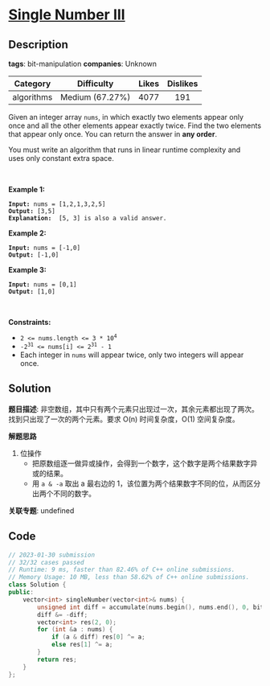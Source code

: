 # [Single Number III](https://leetcode.com/problems/single-number-iii/description/)

## Description

**tags**: bit-manipulation
**companies**: Unknown

| Category | Difficulty | Likes | Dislikes |
| :------: | :--------: | :---: | :------: |
| algorithms | Medium (67.27%) | 4077 | 191 |

<p>Given an integer array <code>nums</code>, in which exactly two elements appear only once and all the other elements appear exactly twice. Find the two elements that appear only once. You can return the answer in <strong>any order</strong>.</p>

<p>You must write an&nbsp;algorithm that runs in linear runtime complexity and uses&nbsp;only constant extra space.</p>

<p>&nbsp;</p>
<p><strong>Example 1:</strong></p>

<pre><code><strong>Input:</strong> nums = [1,2,1,3,2,5]
<strong>Output:</strong> [3,5]
<strong>Explanation: </strong> [5, 3] is also a valid answer.</code></pre>

<p><strong>Example 2:</strong></p>

<pre><code><strong>Input:</strong> nums = [-1,0]
<strong>Output:</strong> [-1,0]</code></pre>

<p><strong>Example 3:</strong></p>

<pre><code><strong>Input:</strong> nums = [0,1]
<strong>Output:</strong> [1,0]</code></pre>

<p>&nbsp;</p>
<p><strong>Constraints:</strong></p>

<ul>
	<li><code>2 &lt;= nums.length &lt;= 3 * 10<sup>4</sup></code></li>
	<li><code>-2<sup>31</sup> &lt;= nums[i] &lt;= 2<sup>31</sup> - 1</code></li>
	<li>Each integer in <code>nums</code> will appear twice, only two integers will appear once.</li>
</ul>

## Solution

**题目描述**: 非空数组，其中只有两个元素只出现过一次，其余元素都出现了两次。找到只出现了一次的两个元素。要求 O(n) 时间复杂度，O(1) 空间复杂度。

**解题思路**

1. 位操作
   - 把原数组逐一做异或操作，会得到一个数字，这个数字是两个结果数字异或的结果。
   - 用 `a & -a` 取出 a 最右边的 1，该位置为两个结果数字不同的位，从而区分出两个不同的数字。

**关联专题**: undefined

## Code

```cpp
// 2023-01-30 submission
// 32/32 cases passed
// Runtime: 9 ms, faster than 82.46% of C++ online submissions.
// Memory Usage: 10 MB, less than 58.62% of C++ online submissions.
class Solution {
public:
    vector<int> singleNumber(vector<int>& nums) {
        unsigned int diff = accumulate(nums.begin(), nums.end(), 0, bit_xor<int>());
        diff &= -diff;
        vector<int> res(2, 0);
        for (int &a : nums) {
            if (a & diff) res[0] ^= a;
            else res[1] ^= a;
        }
        return res;
    }
};
```
